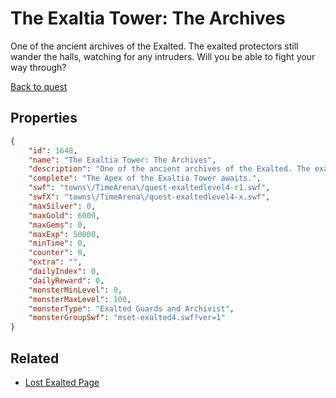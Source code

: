 # The Exaltia Tower: The Archives

One of the ancient archives of the Exalted. The exalted protectors still wander the halls, watching for any intruders. Will you be able to fight your way through?

[Back to quest](../quests.md)

## Properties

```json
{
    "id": 1648,
    "name": "The Exaltia Tower: The Archives",
    "description": "One of the ancient archives of the Exalted. The exalted protectors still wander the halls, watching for any intruders. Will you be able to fight your way through?",
    "complete": "The Apex of the Exaltia Tower awaits.",
    "swf": "towns\/TimeArena\/quest-exaltedlevel4-r1.swf",
    "swfX": "towns\/TimeArena\/quest-exaltedlevel4-x.swf",
    "maxSilver": 0,
    "maxGold": 6000,
    "maxGems": 0,
    "maxExp": 50000,
    "minTime": 0,
    "counter": 0,
    "extra": "",
    "dailyIndex": 0,
    "dailyReward": 0,
    "monsterMinLevel": 0,
    "monsterMaxLevel": 100,
    "monsterType": "Exalted Guards and Archivist",
    "monsterGroupSwf": "mset-exalted4.swf?ver=1"
}
```

## Related

- [Lost Exalted Page](../items/19012-lost-exalted-page.md)

